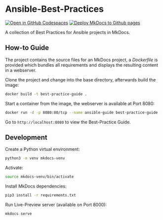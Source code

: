 # Ansible-Best-Practices

[![Open in GitHub Codespaces](https://github.com/codespaces/badge.svg)](https://github.com/codespaces/new?hide_repo_select=true&ref=main&repo=551970753) [![Deploy MkDocs to Github pages](https://github.com/TimGrt/Ansible-Best-Practices/actions/workflows/ci.yml/badge.svg)](https://github.com/TimGrt/Ansible-Best-Practices/actions/workflows/ci.yml)

A collection of Best Practices for Ansible projects in MkDocs.

## How-to Guide

The project contains the source files for an MkDocs project, a *Dockerfile* is provided which bundles all requirements and displays the resulting content in a webserver.

Clone the project and change into the base directory, afterwards build the image:

```bash
docker build -t best-practice-guide .
```

Start a container from the image, the webserver is available at Port 8080:

```bash
docker run -d -p 8080:80/tcp --name ansible-guide best-practice-guide
```

Go to `http://localhost:8080` to view the Best-Practice Guide.

## Development

Create a Python virtual environment:

```bash
python3 -m venv mkdocs-venv
```

Activate:

```bash
source mkdocs-venv/bin/activate
```

Install MkDocs dependencies:

```bash
pip3 install -r requirements.txt
```

Run Live-Preview server (available on Port 8000):

```bash
mkdocs serve
```